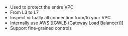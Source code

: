 - Used to protect the entire VPC
- From L3 to L7
- Inspect virtually all connection from/to your VPC
- Internally use AWS [[GWLB (Gateway Load Balancer)]]
- Support fine-grained controls